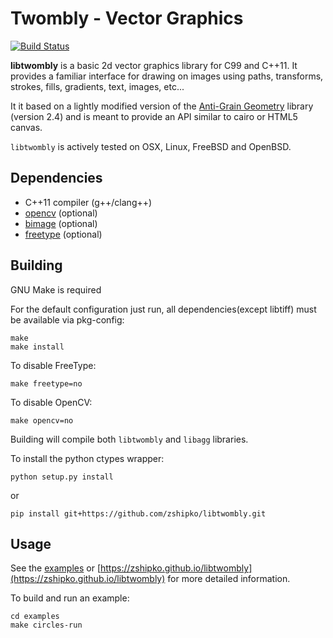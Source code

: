 # Twombly - Vector Graphics

[![Build Status](https://travis-ci.org/zshipko/libtwombly.svg?branch=master)](https://travis-ci.org/zshipko/libtwombly)

**libtwombly** is a basic 2d vector graphics library for C99 and C++11. It provides a familiar interface for drawing on images using paths, transforms, strokes, fills, gradients, text, images,  etc...

It it based on a lightly modified version of the [Anti-Grain Geometry](http://www.antigrain.com/) library (version 2.4) and is meant to provide an API similar to cairo or HTML5 canvas.

`libtwombly` is actively tested on OSX, Linux, FreeBSD and OpenBSD.

## Dependencies

- C++11 compiler (g++/clang++)
- [opencv](https://www.opencv.org/) (optional)
- [bimage](https://github.com/zshipko/bimage) (optional)
- [freetype](http://www.freetype.org/) (optional)

## Building
GNU Make is required

For the default configuration just run, all dependencies(except libtiff) must be available via pkg-config:

	make
	make install

To disable FreeType:

    make freetype=no

To disable OpenCV:

    make opencv=no

Building will compile both `libtwombly` and `libagg` libraries.

To install the python ctypes wrapper:

    python setup.py install

or

    pip install git+https://github.com/zshipko/libtwombly.git

## Usage

See the [examples](https://github.com/zshipko/libtwombly/tree/master/examples) or [https://zshipko.github.io/libtwombly](https://zshipko.github.io/libtwombly) for more detailed information.

To build and run an example:

    cd examples
    make circles-run

